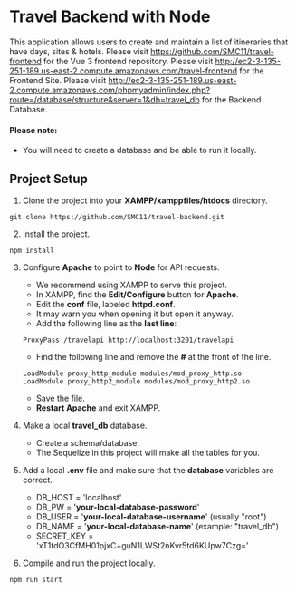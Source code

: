 # Travel Backend with Node

This application allows users to create and maintain a list of itineraries that have days, sites & hotels. Please visit https://github.com/SMC11/travel-frontend for the Vue 3 frontend repository. 
Please visit http://ec2-3-135-251-189.us-east-2.compute.amazonaws.com/travel-frontend for the Frontend Site. Please visit http://ec2-3-135-251-189.us-east-2.compute.amazonaws.com/phpmyadmin/index.php?route=/database/structure&server=1&db=travel_db for the Backend Database.

#### Please note:

- You will need to create a database and be able to run it locally.

## Project Setup

1. Clone the project into your **XAMPP/xamppfiles/htdocs** directory.

```
git clone https://github.com/SMC11/travel-backend.git
```

2. Install the project.

```
npm install
```

3. Configure **Apache** to point to **Node** for API requests.

   - We recommend using XAMPP to serve this project.
   - In XAMPP, find the **Edit/Configure** button for **Apache**.
   - Edit the **conf** file, labeled **httpd.conf**.
   - It may warn you when opening it but open it anyway.
   - Add the following line as the **last line**:

   ```
   ProxyPass /travelapi http://localhost:3201/travelapi
   ```

   - Find the following line and remove the **#** at the front of the line.

   ```
   LoadModule proxy_http_module modules/mod_proxy_http.so
   LoadModule proxy_http2_module modules/mod_proxy_http2.so
   ```

   - Save the file.
   - **Restart Apache** and exit XAMPP.

4. Make a local **travel_db** database.

   - Create a schema/database.
   - The Sequelize in this project will make all the tables for you.

5. Add a local **.env** file and make sure that the **database** variables are correct.

   - DB_HOST = 'localhost'
   - DB_PW = '**your-local-database-password**'
   - DB_USER = '**your-local-database-username**' (usually "root")
   - DB_NAME = '**your-local-database-name**' (example: "travel_db")
   - SECRET_KEY = 'xT1tdO3CfMH01pjxC+guN1LWSt2nKvr5td6KUpw7Czg='

6. Compile and run the project locally.

```
npm run start
```

